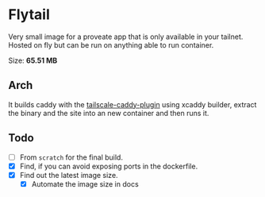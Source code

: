 # Flytail

Very small image for a proveate app that is only available in your tailnet. Hosted on fly but can be run on anything able to run container.

Size: **65.51 MB**

## Arch
It builds caddy with the [tailscale-caddy-plugin](https://github.com/tailscale/caddy-tailscale) using xcaddy builder,
extract the binary and the site into an new container and then runs it.

## Todo
- [ ] From `scratch` for the final build.
- [X] Find, if you can avoid exposing ports in the dockerfile.
- [X] Find out the latest image size.
  + [X] Automate the image size in docs
